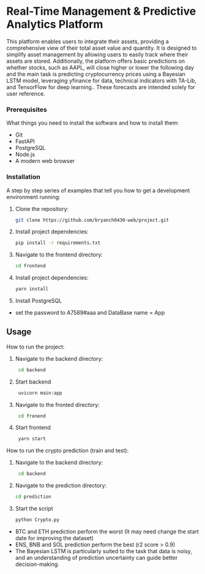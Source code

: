 # Real-Time Management & Predictive Analytics Platform
This platform enables users to integrate their assets, providing a comprehensive view of their total asset value and quantity. It is designed to simplify asset management by allowing users to easily track where their assets are stored. Additionally, the platform offers basic predictions on whether stocks, such as AAPL, will close higher or lower the following day and the main task is predicting cryptocurrency prices using a Bayesian LSTM model, leveraging yfinance for data, technical indicators with TA-Lib, and TensorFlow for deep learning.. These forecasts are intended solely for user reference.

### Prerequisites

What things you need to install the software and how to install them:

- Git
- FastAPI
- PostgreSQL
- Node.js
- A modern web browser

  
### Installation

A step by step series of examples that tell you how to get a development environment running:

1. Clone the repository:
    ```sh
    git clone https://github.com/bryanch0430-web/project.git
    ```
2. Install project dependencies:
    ```sh
   pip install -r requirements.txt
    ```
3. Navigate to the frontend directory:
    ```sh
    cd frontend 
    ```
4. Install project dependencies:
    ```sh
    yarn install
    ```
5. Install PostgreSQL
  
  - set the password to A7589#aaa and DataBase name = App

## Usage

How to run the project:

1. Navigate to the backend directory:
   ```sh
    cd backend 
    ```
2. Start backend
   ```sh
    uvicorn main:app 
    ```
3. Navigate to the fronted directory:
   ```sh
    cd fronend 
    ```
4. Start frontend
   ```sh
    yarn start 
    ```
How to run the crypto prediction (train and test):

1. Navigate to the backend directory:
   ```sh
    cd backend
    ```
2. Navigate to the prediction directory:
   ```sh
   cd prediction
    ```
3. Start the script
      ```sh
   python Crypto.py 
    ```

- BTC and ETH prediction perform the worst (It may need change the start date for improving the dataset)
- ENS, BNB and SOL prediction perform the best (r2 score > 0.9)
- The Bayesian LSTM is particularly suited to the task that data is noisy, and an understanding of prediction uncertainty can guide better decision-making.

